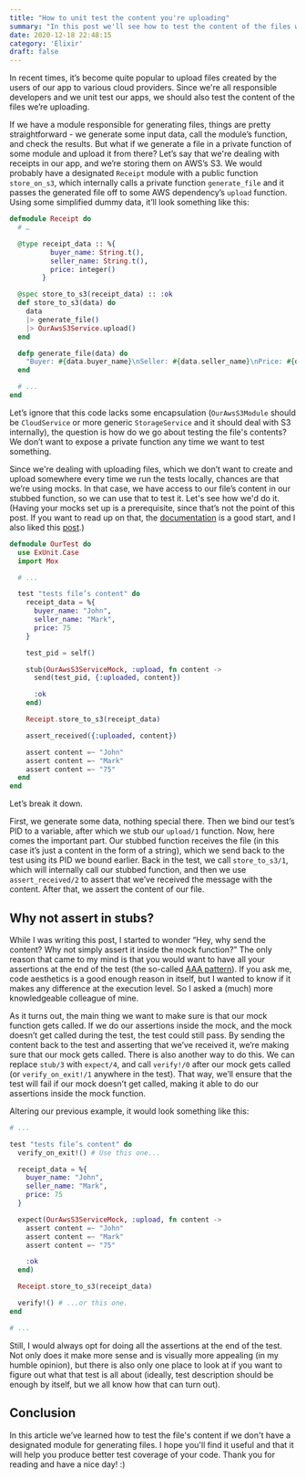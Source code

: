 ```yaml
---
title: "How to unit test the content you're uploading"
summary: "In this post we'll see how to test the content of the files we're uploading, and thus increase the test coverage of our app."
date: 2020-12-18 22:48:15
category: 'Elixir'
draft: false
---
```


In recent times, it’s become quite popular to upload files created by the users of our app to various cloud providers. Since we're all responsible developers and we unit test our apps, we should also test the content of the files we’re uploading.

If we have a module responsible for generating files, things are pretty straightforward - we generate some input data, call the module’s function, and check the results. But what if we generate a file in a private function of some module and upload it from there? Let’s say that we're dealing with receipts in our app, and we’re storing them on AWS’s S3. We would probably have a designated `Receipt` module with a public function `store_on_s3`, which internally calls a private function `generate_file` and it passes the generated file off to some AWS dependency’s `upload` function. Using some simplified dummy data, it’ll look something like this:

```elixir
defmodule Receipt do
  # …

  @type receipt_data :: %{
          buyer_name: String.t(),
          seller_name: String.t(),
          price: integer()
        }

  @spec store_to_s3(receipt_data) :: :ok
  def store_to_s3(data) do
    data
    |> generate_file()
    |> OurAwsS3Service.upload()
  end

  defp generate_file(data) do
    "Buyer: #{data.buyer_name}\nSeller: #{data.seller_name}\nPrice: #{data.price}"
  end

  # ...
end
```

Let’s ignore that this code lacks some encapsulation (`OurAwsS3Module` should be `CloudService` or more generic `StorageService` and it should deal with S3 internally), the question is how do we go about testing the file's contents? We don’t want to expose a private function any time we want to test something.

Since we're dealing with uploading files, which we don’t want to create and upload somewhere every time we run the tests locally, chances are that we’re using mocks. In that case, we have access to our file’s content in our stubbed function, so we can use that to test it. Let's see how we'd do it. (Having your mocks set up is a prerequisite, since that’s not the point of this post. If you want to read up on that, the [documentation](https://hexdocs.pm/mox/Mox.html) is a good start, and I also liked this [post](https://nts.strzibny.name/elixir-mocking-mox/).)

```elixir
defmodule OurTest do
  use ExUnit.Case
  import Mox

  # ...

  test "tests file’s content" do
    receipt_data = %{
      buyer_name: "John",
      seller_name: "Mark",
      price: 75
    }

    test_pid = self()

    stub(OurAwsS3ServiceMock, :upload, fn content ->
      send(test_pid, {:uploaded, content})

      :ok
    end)

    Receipt.store_to_s3(receipt_data)

    assert_received({:uploaded, content})

    assert content =~ "John"
    assert content =~ "Mark"
    assert content =~ "75"
  end
end
```

Let’s break it down.

First, we generate some data, nothing special there. Then we bind our test’s PID to a variable, after which we stub our `upload/1` function. Now, here comes the important part. Our stubbed function receives the file (in this case it’s just a content in the form of a string), which we send back to the test using its PID we bound earlier. Back in the test, we call `store_to_s3/1`, which will internally call our stubbed function, and then we use `assert_received/2` to assert that we’ve received the message with the content. After that, we assert the content of our file.

## Why not assert in stubs?

While I was writing this post, I started to wonder “Hey, why send the content? Why not simply assert it inside the mock function?” The only reason that came to my mind is that you would want to have all your assertions at the end of the test (the so-called [AAA pattern](https://medium.com/@pjbgf/title-testing-code-ocd-and-the-aaa-pattern-df453975ab80)). If you ask me, code aesthetics is a good enough reason in itself, but I wanted to know if it makes any difference at the execution level. So I asked a (much) more knowledgeable colleague of mine.

As it turns out, the main thing we want to make sure is that our mock function gets called. If we do our assertions inside the mock, and the mock doesn’t get called during the test, the test could still pass. By sending the content back to the test and asserting that we’ve received it, we’re making sure that our mock gets called. There is also another way to do this. We can replace `stub/3` with `expect/4`, and call `verify!/0` after our mock gets called (or `verify_on_exit!/1` anywhere in the test). That way, we’ll ensure that the test will fail if our mock doesn’t get called, making it able to do our assertions inside the mock function.

Altering our previous example, it would look something like this:

```elixir
# ...

test "tests file’s content" do
  verify_on_exit!() # Use this one...

  receipt_data = %{
    buyer_name: "John",
    seller_name: "Mark",
    price: 75
  }

  expect(OurAwsS3ServiceMock, :upload, fn content ->
    assert content =~ "John"
    assert content =~ "Mark"
    assert content =~ "75"

    :ok
  end)

  Receipt.store_to_s3(receipt_data)

  verify!() # ...or this one.
end

# ...
```

Still, I would always opt for doing all the assertions at the end of the test. Not only does it make more sense and is visually more appealing (in my humble opinion), but there is also only one place to look at if you want to figure out what that test is all about (ideally, test description should be enough by itself, but we all know how that can turn out).

## Conclusion

In this article we’ve learned how to test the file's content if we don't have a designated module for generating files. I hope you'll find it useful and that it will help you produce better test coverage of your code. Thank you for reading and have a nice day! :)
